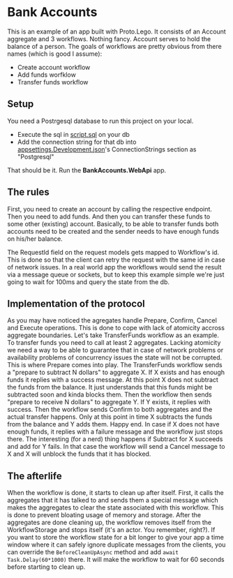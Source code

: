 # Bank Accounts
This is an example of an app built with Proto.Lego. It consists of an Account aggregate and 3 workflows. Nothing fancy.
Account serves to hold the balance of a person. The goals of workflows are pretty obvious from there names (which is good I assume):
- Create account workflow
- Add funds worfklow
- Transfer funds workflow

## Setup
You need a Postrgesql database to run this project on your local.
- Execute the sql in [script.sql](https://github.com/elnur-m/proto-lego/blob/master/src/Proto.Lego.Persistence.Npgsql/Database/scripts.sql) on your db
- Add the connection string for that db into [appsettings.Development.json](https://github.com/elnur-m/proto-lego/blob/master/examples/BankAccounts/src/BankAccounts.WebApi/appsettings.Development.json)'s ConnectionStrings section as "Postgresql"

That should be it. Run the **BankAccounts.WebApi** app.

## The rules
First, you need to create an account by calling the respective endpoint. Then you need to add funds. And then you can transfer these funds to some other (existing) account.
Basically, to be able to transfer funds both accounts need to be created and the sender needs to have enough funds on his/her balance.

The RequestId field on the request models gets mapped to Workflow's id. This is done so that the client can retry the request with the same id in case of network issues.
In a real world app the workflows would send the result via a message queue or sockets, but to keep this example simple we're just going to wait for 100ms and query the state from the db.

## Implementation of the protocol
As you may have noticed the agregates handle Prepare, Confirm, Cancel and Execute operations. This is done to cope with lack of atomicity accross aggregate boundaries.
Let's take TransferFunds workflow as an example. To transfer funds you need to call at least 2 aggregates. Lacking atomicity we need a way to be able to guarantee that in case of
network problems or availability problems of concurrency issues the state will not be corrupted. This is where Prepare comes into play.
The TransferFunds workflow sends a "prepare to subtract N dollars" to aggregate X. If X exists and has enough funds it replies with a success message. At this point X does not subtract the funds from the balance. It just understands that this funds might be subtracted soon and kinda blocks them. Then the workflow then sends "prepare to receive N dollars" to aggregate Y. If Y exists, it replies with success. Then the workflow sends Confirm to both aggregates and the actual transfer happens. Only at this point in time X subtracts the funds from the balance and Y adds them. Happy end.
In case if X does not have enough funds, it replies with a failure message and the workflow just stops there.
The interesting (for a nerd) thing happens if Subtract for X succeeds and add for Y fails. In that case the workflow will send a Cancel message to X and X will unblock the funds that it has blocked.

## The afterlife
When the workflow is done, it starts to clean up after itself. First, it calls the aggregates that it has talked to and sends them a special message which makes the aggregates to
clear the state associated with this workflow. This is done to prevent bloating usage of memory and storage. After the aggregates are done cleaning up, the workflow removes itself
from the WorkflowStorage and stops itself (it's an actor. You remember, right?).
If you want to store the workflow state for a bit longer to give your app a time window where it can safely ignore duplicate messages from the clients, you can override the ```BeforeCleanUpAsync``` method
and add ```await Task.Delay(60*1000)``` there. It will make the workflow to wait for 60 seconds before starting to clean up.
